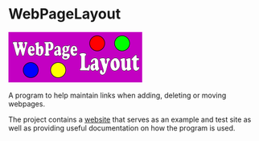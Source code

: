 # WebPageLayout

![WebPageLayout logo](./images/logo2/logo2.png)

A program to help maintain links when adding, deleting or moving webpages.

The project contains a [website](https://nickmat.github.io/WebPageLayout/website/dev/man/index.htm) that serves as an example
and test site as well as providing useful documentation on how the program is used.
